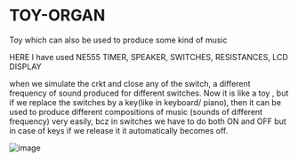 # TOY-ORGAN
Toy which can also be used to produce some kind of music

HERE I have used NE555 TIMER, SPEAKER, SWITCHES, RESISTANCES, LCD DISPLAY
 
 when we simulate the crkt and close any of the switch, a different frequency of sound produced for different switches.
 Now it is like a toy , but if we replace the switches by a key(like in keyboard/ piano), then it can be used to produce different compositions of music (sounds of different frequency) very easily, bcz in switches we have to do both ON and OFF but in case of keys if we release it it automatically becomes off.
 
 
 ![image](https://user-images.githubusercontent.com/60343675/137851693-23ad1aac-0540-47c1-8720-64ee9069522b.png)
